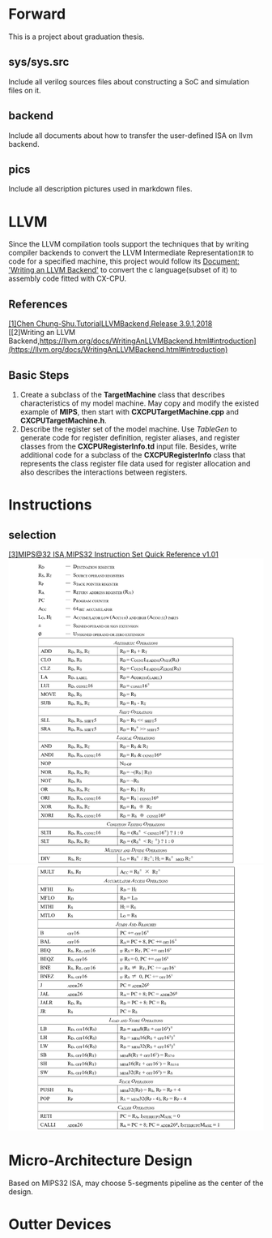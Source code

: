 # Forward
This is a project about graduation thesis.

## sys/sys.src
Include all verilog sources files about constructing a SoC and simulation files on it.

## backend
Include all documents about how to transfer the user-defined ISA on llvm backend.

## pics
Include all description pictures used in markdown files.

# LLVM
Since the LLVM compilation tools support the techniques that by writing compiler backends to convert the LLVM Intermediate Representation``IR`` to code for a specified machine, this project would follow its [Document: 'Writing an LLVM Backend'](https://llvm.org/docs/WritingAnLLVMBackend.html#introduction) to convert the c language(subset of it) to assembly code fitted with CX-CPU.

## References
[[1]Chen Chung-Shu.TutorialLLVMBackend,Release 3.9.1,2018](http://jonathan2251.github.io/lbd/)<br>
[[2]Writing an LLVM Backend,https://llvm.org/docs/WritingAnLLVMBackend.html#introduction](https://llvm.org/docs/WritingAnLLVMBackend.html#introduction)

## Basic Steps
1. Create a subclass of the **TargetMachine** class that describes characteristics of my model machine. May copy and modify the existed example of **MIPS**, then start with **CXCPUTargetMachine.cpp** and **CXCPUTargetMachine.h**.
2. Describe the register set of the model machine. Use *TableGen* to generate code for register definition, register aliases, and register classes from the **CXCPURegisterInfo.td** input file. Besides, write additional code for a subclass of the **CXCPURegisterInfo** class that represents the class register file data used for register allocation and also describes the interactions between registers.

# Instructions
## selection 
[[3]MIPS@32 ISA,MIPS32 Instruction Set Quick Reference v1.01](https://www.mips.com/products/architectures/mips32-2/)
![avatar](https://github.com/ilo5u/CX-CPU/blob/master/pics/ins1.png)
![avatar](https://github.com/ilo5u/CX-CPU/blob/master/pics/ins2.png)

# Micro-Architecture Design
Based on MIPS32 ISA, may choose 5-segments pipeline as the center of the design.

# Outter Devices
